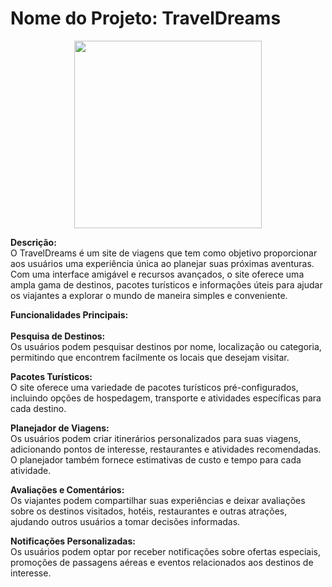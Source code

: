 # Nome do Projeto: TravelDreams
<div style="display: flex; justify-content: center;">
<img src="https://github.com/Gabrielmemoli/Site_de_viagens/assets/75430972/1cf1effc-3d9f-4959-bf0a-c5d966f665fc" width="300" /> 
</div>

<strong> Descrição:</strong><br>
  O TravelDreams é um site de viagens que tem como objetivo proporcionar aos usuários uma experiência única ao planejar suas próximas aventuras. Com uma interface amigável e recursos avançados, o site oferece uma ampla gama de destinos, pacotes turísticos e informações úteis para ajudar os viajantes a explorar o mundo de maneira simples e conveniente.  

<strong>Funcionalidades Principais:</strong><br><br>
  <strong>Pesquisa de Destinos:</strong><br> 
    Os usuários podem pesquisar destinos por nome, localização ou categoria, permitindo que encontrem facilmente os locais que desejam visitar.

  <strong>Pacotes Turísticos:</strong><br>
    O site oferece uma variedade de pacotes turísticos pré-configurados, incluindo opções de hospedagem, transporte e atividades específicas para cada destino.

  <strong>Planejador de Viagens:</strong><br>
    Os usuários podem criar itinerários personalizados para suas viagens, adicionando pontos de interesse, restaurantes e atividades recomendadas. O planejador também fornece estimativas de custo e tempo para cada atividade.

  <strong>Avaliações e Comentários:</strong><br>
    Os viajantes podem compartilhar suas experiências e deixar avaliações sobre os destinos visitados, hotéis, restaurantes e outras atrações, ajudando outros usuários a tomar decisões informadas.

  <strong>Notificações Personalizadas:</strong><br>
    Os usuários podem optar por receber notificações sobre ofertas especiais, promoções de passagens aéreas e eventos relacionados aos destinos de interesse.
